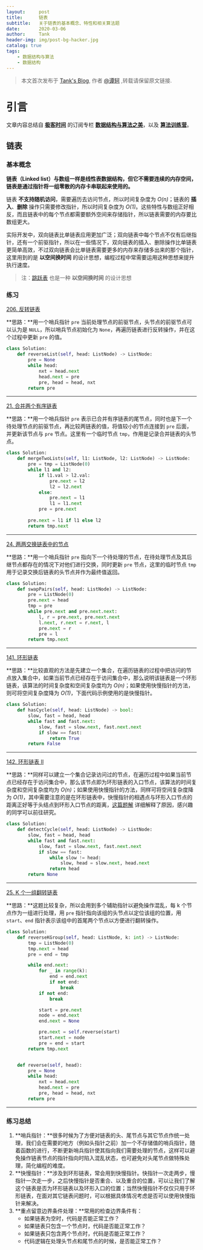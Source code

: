 ```yaml
---
layout:     post
title:      链表
subtitle:   关于链表的基本概念、特性和相关算法题
date:       2020-03-06
author:     Tank
header-img: img/post-bg-hacker.jpg
catalog: true
tags:
    - 数据结构与算法
    - 数据结构
---
```


> 本文首次发布于 [Tank's Blog](https://spicycrayfish.github.io/), 作者 [@谭轲](http://github.com/Spicycrayfish) ,转载请保留原文链接.



# 引言

文章内容总结自 [**极客时间**](https://time.geekbang.org/) 的订阅专栏 [**数据结构与算法之美**](https://time.geekbang.org/column/intro/126)，以及 [**算法训练营**](https://u.geekbang.org/subject/algorithm/1000343)。



## 链表

### 基本概念

**链表（Linked list）与数组一样是线性表数据结构，但它不需要连续的内存空间，链表是通过指针将一组零散的内存卡串联起来使用的。**

链表 **不支持随机访问**，需要遍历去访问节点，所以时间复杂度为 *O(n)*；链表的 **插入**、**删除** 操作只需要修改指针，所以时间复杂度为 *O(1)*。这些特性与数组正好相反，而且链表中的每个节点都需要额外空间来存储指针，所以链表需要的内存要比数组更大。

实际开发中，双向链表比单链表应用更加广泛；双向链表中每个节点不仅有后继指针，还有一个前驱指针，所以在一些情况下，双向链表的插入、删除操作比单链表更简单高效，不过双向链表会比单链表需要更多的内存来存储多出来的那个指针，这里用到的是 **以空间换时间** 的设计思想，编程过程中常需要运用这种思想来提升执行速度。

> 注：[跳跃表](http://redisbook.readthedocs.io/en/latest/internal-datastruct/skiplist.html) 也是一种 **以空间换时间** 的设计思想



### 练习

[206. 反转链表](https://leetcode-cn.com/problems/reverse-linked-list/)

**思路：**用一个哨兵指针 `pre` 当前处理节点的前驱节点，头节点的前驱节点可以认为是 `NULL`，所以哨兵节点初始化为 `None`，再遍历链表进行反转操作，并在这个过程中更新 `pre` 的值。

```python
class Solution:
    def reverseList(self, head: ListNode) -> ListNode:
        pre = None
        while head:
            nxt = head.next
            head.next = pre
            pre, head = head, nxt
        return pre
```



***



[21. 合并两个有序链表](https://leetcode-cn.com/problems/merge-two-sorted-lists/)

**思路：**用一个哨兵指针 `pre` 表示已合并有序链表的尾节点，同时也是下一个待处理节点的前驱节点，再比较两链表的值，将值较小的节点连接到 `pre` 后面，并更新该节点与 `pre` 节点。这里有一个临时节点 `tmp`，作用是记录合并链表的头节点。

```python
class Solution:
    def mergeTwoLists(self, l1: ListNode, l2: ListNode) -> ListNode:
        pre = tmp = ListNode(0)
        while l1 and l2:
            if l1.val > l2.val:
                pre.next = l2
                l2 = l2.next
            else:
                pre.next = l1
                l1 = l1.next
            pre = pre.next
            
        pre.next = l1 if l1 else l2
        return tmp.next
```



***



[24. 两两交换链表中的节点](https://leetcode-cn.com/problems/swap-nodes-in-pairs/)

**思路：**用一个哨兵指针 `pre` 指向下一个待处理的节点，在待处理节点及其后继节点都存在的情况下对他们进行交换，同时更新 `pre` 节点，这里的临时节点 `tmp` 用于记录交换后链表的头节点并作为最终值返回。

```python
class Solution:
    def swapPairs(self, head: ListNode) -> ListNode:
        pre = ListNode(0)
        pre.next = head
        tmp = pre
        while pre.next and pre.next.next:
            l, r = pre.next, pre.next.next
            l.next, r.next = r.next, l
            pre.next = r
            pre = l
        return tmp.next
```



***



[141. 环形链表](https://leetcode-cn.com/problems/linked-list-cycle/)

**思路：**比较直观的方法是先建立一个集合，在遍历链表的过程中把访问的节点放入集合中，如果当前节点已经存在于访问集合中，那么说明该链表是一个环形链表，该算法的时间复杂度和空间复杂度均为 *O(n)*；如果使用快慢指针的方法，则可将空间复杂度降为 *O(1)*，下面代码示例使用的是快慢指针。

```python
class Solution:
    def hasCycle(self, head: ListNode) -> bool:
        slow, fast = head, head
        while fast and fast.next:
            slow, fast = slow.next, fast.next.next
            if slow == fast:
                return True
        return False
```



***



[142. 环形链表 II](https://leetcode-cn.com/problems/linked-list-cycle-ii/)

**思路：**同样可以建立一个集合记录访问过的节点，在遍历过程中如果当前节点已经存在于访问集合中，那么该节点即为环形链表的入口节点，该算法的时间复杂度和空间复杂度均为 *O(n)*；如果使用快慢指针的方法，同样可将空间复杂度降为 *O(1)*，其中需要注意的是在环形链表中，快慢指针的相遇点与环形入口节点的距离正好等于头结点到环形入口节点的距离，[这篇题解](https://leetcode-cn.com/problems/linked-list-cycle-ii/solution/linked-list-cycle-ii-kuai-man-zhi-zhen-shuang-zhi-/) 详细解释了原因，感兴趣的同学可以前往研究。

```python
class Solution:
    def detectCycle(self, head: ListNode) -> ListNode:
        slow, fast = head, head
        while fast and fast.next:
            slow, fast = slow.next, fast.next.next
            if slow == fast:
                while slow != head:
                    slow, head = slow.next, head.next
                return head
        return None
```



***



[25. K 个一组翻转链表](https://leetcode-cn.com/problems/reverse-nodes-in-k-group/)

**思路：**这题比较复杂，所以会用到多个辅助指针以避免操作混乱，每 k 个节点作为一组进行处理，用 `pre` 指针指向该组的头节点以定位该组的位置，用 `start`、`end` 指针表示该组中的首尾两个节点以方便进行翻转操作。

```python
class Solution:
    def reverseKGroup(self, head: ListNode, k: int) -> ListNode:
        tmp = ListNode(0)
        tmp.next = head
        pre = end = tmp

        while end.next:
            for _ in range(k):
                end = end.next
                if not end:
                    break
            if not end:
                break

            start = pre.next
            node = end.next
            end.next = None

            pre.next = self.reverse(start)
            start.next = node
            pre = end = start
        return tmp.next


    def reverse(self, head):
        pre = None
        while head:
            nxt = head.next
            head.next = pre
            pre, head = head, nxt
        return pre
```



***



### 练习总结

1. **哨兵指针：**很多时候为了方便对链表的头、尾节点与其它节点作统一处理，我们会在需要的地方（例如头指针之前）加一个不存储值的哨兵指针，随着函数的进行，不断更新哨兵指针使其指向我们需要处理的节点，这样可以避免操作链表节点的指针指向时陷入混乱状态，也可避免对头尾节点做特殊处理，简化编程的难度。
2. **快慢指针：**涉及到环形链表，常会用到快慢指针。快指针一次走两步，慢指针一次走一步，之后快慢指针是否重合、以及重合的位置，可以让我们了解这个链表是否为环形链表以及环形入口的位置；当然快慢指针不仅仅只用于环形链表，在面对其它链表问题时，可以根据具体情况考虑是否可以使用快慢指针来解决。
3. **重点留意边界条件处理：**常用的检查边界条件有：
   * 如果链表为空时，代码是否能正常工作？
   * 如果链表只包含一个节点时，代码是否能正常工作？
   * 如果链表只包含两个节点时，代码是否能正常工作？
   * 代码逻辑在处理头节点和尾节点的时候，是否能正常工作？
